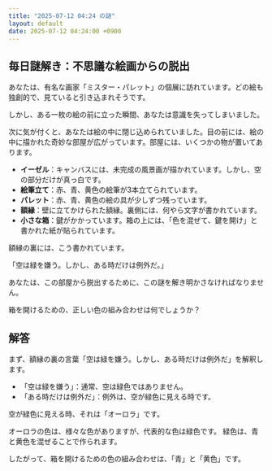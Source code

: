 ```yaml
---
title: "2025-07-12 04:24 の謎"
layout: default
date: 2025-07-12 04:24:00 +0900
---
```

## 毎日謎解き：不思議な絵画からの脱出

あなたは、有名な画家「ミスター・パレット」の個展に訪れています。どの絵も独創的で、見ていると引き込まれそうです。

しかし、ある一枚の絵の前に立った瞬間、あなたは意識を失ってしまいました。

次に気が付くと、あなたは絵の中に閉じ込められていました。目の前には、絵の中に描かれた奇妙な部屋が広がっています。部屋には、いくつかの物が置いてあります。

*   **イーゼル**：キャンバスには、未完成の風景画が描かれています。しかし、空の部分だけが真っ白です。
*   **絵筆立て**：赤、青、黄色の絵筆が3本立てられています。
*   **パレット**：赤、青、黄色の絵の具が少しずつ残っています。
*   **額縁**：壁に立てかけられた額縁。裏側には、何やら文字が書かれています。
*   **小さな箱**：鍵がかかっています。箱の上には、「色を混ぜて、鍵を開け」と書かれた紙が貼られています。

額縁の裏には、こう書かれています。

「空は緑を嫌う。しかし、ある時だけは例外だ。」

あなたは、この部屋から脱出するために、この謎を解き明かさなければなりません。

箱を開けるための、正しい色の組み合わせは何でしょうか？

## 解答

まず、額縁の裏の言葉「空は緑を嫌う。しかし、ある時だけは例外だ」を解釈します。

*   「空は緑を嫌う」：通常、空は緑色ではありません。
*   「ある時だけは例外だ」：例外は、空が緑色に見える時です。

空が緑色に見える時、それは「オーロラ」です。

オーロラの色は、様々な色がありますが、代表的な色は緑色です。
緑色は、青と黄色を混ぜることで作られます。

したがって、箱を開けるための色の組み合わせは、「青」と「黄色」です。
